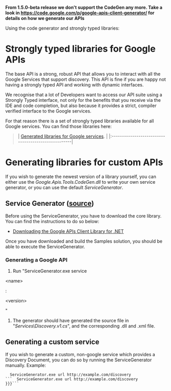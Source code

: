 **From 1.5.0-beta release we don't support the CodeGen any more. Take a look in https://code.google.com/p/google-apis-client-generator/ for details on how we generate our APIs**

Using the code generator and strongly typed libraries:


# Strongly typed libraries for Google APIs #

The base API is a strong, robust API that allows you to interact with all the Google Services that support discovery.  This API is fine if you are happy not having a strongly typed API and working with dynamic interfaces.

We recognise that a lot of Developers want to access our API suite using a Strongly Typed interface, not only for the benefits that you receive via the IDE and code completion, but also because it provides a strict, compiler verified interface to the Google services.

For that reason there is a set of strongly typed libraries available for all Google services. You can find those libraries here:

> | [Generated libraries for Google services](APIs.md). |
|:----------------------------------------------------|

# Generating libraries for custom APIs #
If you wish to generate the newest version of a library yourself, you can either use the _Google.Apis.Tools.CodeGen.dll_ to write your own service generator, or you can use the default _ServiceGenerator_.

## Service Generator ([source](http://code.google.com/p/google-api-dotnet-client/source/browse?repo=samples#hg%2FServiceGenerator)) ##
Before using the ServiceGenerator, you have to download the core library. You can find the instructions to do so below:
  * [Downloading the Google APIs Client Library for .NET](Downloads.md)

Once you have downloaded and build the Samples solution, you should be able to execute the ServiceGenerator.

### Generating a Google API ###
  1. Run "ServiceGenerator.exe service 

&lt;name&gt;

:

&lt;version&gt;

"
  1. The generator should have generated the source file in "_Services\Discovery.v1.cs_", and the corresponding .dll and .xml file.

## Generating a custom service ##
If you wish to generate a custom, non-google service which provides a Discovery Document, you can do so by running the ServiceGenerator manually. Example:
```
  ServiceGenerator.exe url http://example.com/discovery
```  ServiceGenerator.exe url http://example.com/discovery
}}}```